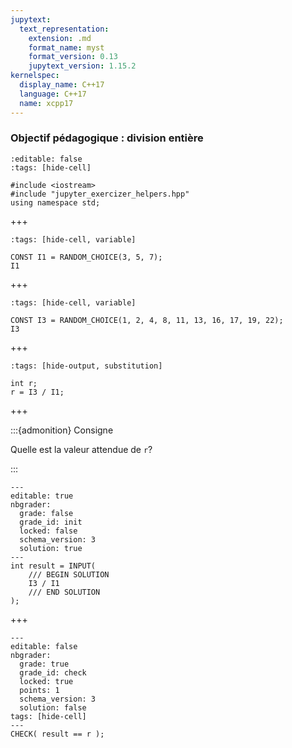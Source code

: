 ```yaml
---
jupytext:
  text_representation:
    extension: .md
    format_name: myst
    format_version: 0.13
    jupytext_version: 1.15.2
kernelspec:
  display_name: C++17
  language: C++17
  name: xcpp17
---
```


### Objectif pédagogique : division entière

```{code-cell}
:editable: false
:tags: [hide-cell]

#include <iostream>
#include "jupyter_exercizer_helpers.hpp"
using namespace std;
```

+++

```{code-cell}
:tags: [hide-cell, variable]

CONST I1 = RANDOM_CHOICE(3, 5, 7);
I1
```

+++

```{code-cell}
:tags: [hide-cell, variable]

CONST I3 = RANDOM_CHOICE(1, 2, 4, 8, 11, 13, 16, 17, 19, 22);
I3
```

+++

```{code-cell}
:tags: [hide-output, substitution]

int r;
r = I3 / I1;
```
+++

:::{admonition} Consigne

Quelle est la valeur attendue de `r`?

:::

```{code-cell}
---
editable: true
nbgrader:
  grade: false
  grade_id: init
  locked: false
  schema_version: 3
  solution: true
---
int result = INPUT(
    /// BEGIN SOLUTION
    I3 / I1
    /// END SOLUTION
);
```

+++

```{code-cell}
---
editable: false
nbgrader:
  grade: true
  grade_id: check
  locked: true
  points: 1
  schema_version: 3
  solution: false
tags: [hide-cell]
---
CHECK( result == r );
```
